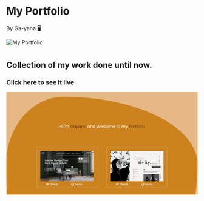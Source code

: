 # My Portfolio
By Ga-yana :desktop_computer:

![My Portfolio](https://img.shields.io/badge/My%20-Portfolio-yellowgreen) 
#

## Collection of my work done until now.

### Click [here](https://portfolio-sunrays.netlify.app/) to see it live

![Homepage](./Images/Screenshot%202022-08-10%20at%203.36.16%20PM.png)

# 

